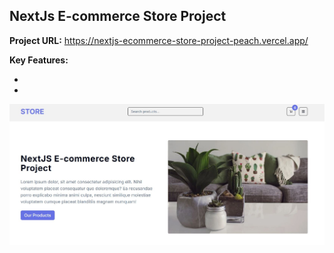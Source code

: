 ## NextJs E-commerce Store Project

**Project URL:**
https://nextjs-ecommerce-store-project-peach.vercel.app/

**Key Features:**

-
-

<a href='https://nextjs-ecommerce-store-project-peach.vercel.app/' target='_blank'>
<img src='/public/e1.JPG' width='700' alt='project image'>
</a>

